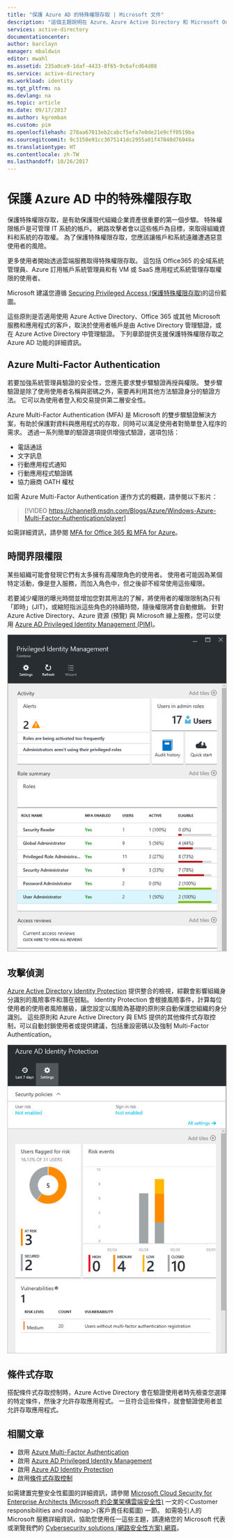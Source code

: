 ```yaml
---
title: "保護 Azure AD 的特殊權限存取 | Microsoft 文件"
description: "這個主題說明在 Azure、Azure Active Directory 和 Microsoft Online Services 之間保護特殊權限存取的方法。"
services: active-directory
documentationcenter: 
author: barclayn
manager: mbaldwin
editor: mwahl
ms.assetid: 235a0ce9-1daf-4433-8f65-9c6afcd64d08
ms.service: active-directory
ms.workload: identity
ms.tgt_pltfrm: na
ms.devlang: na
ms.topic: article
ms.date: 09/17/2017
ms.author: kgremban
ms.custom: pim
ms.openlocfilehash: 278aa67013eb2cabcf5efa7e0de21e9cff0519ba
ms.sourcegitcommit: 9c3150e91cc3075141dc2955a01f47040d76048a
ms.translationtype: HT
ms.contentlocale: zh-TW
ms.lasthandoff: 10/26/2017
---
```

# <a name="securing-privileged-access-in-azure-ad"></a>保護 Azure AD 中的特殊權限存取
保護特殊權限存取，是有助保護現代組織企業資產很重要的第一個步驟。 特殊權限帳戶是可管理 IT 系統的帳戶。 網路攻擊者會以這些帳戶為目標，來取得組織資料和系統的存取權。 為了保護特殊權限存取，您應該讓帳戶和系統遠離遭遇惡意使用者的風險。

更多使用者開始透過雲端服務取得特殊權限存取。 這包括 Office365 的全域系統管理員、Azure 訂用帳戶系統管理員和有 VM 或 SaaS 應用程式系統管理存取權限的使用者。

Microsoft 建議您遵循 [Securing Privileged Access (保護特殊權限存取)](https://technet.microsoft.com/library/mt631194.aspx)的這份藍圖。

這些原則是否適用使用 Azure Active Directory、Office 365 或其他 Microsoft 服務和應用程式的客戶，取決於使用者帳戶是由 Active Directory 管理驗證，或在 Azure Active Directory 中管理驗證。 下列章節提供支援保護特殊權限存取之 Azure AD 功能的詳細資訊。

## <a name="azure-multi-factor-authentication"></a>Azure Multi-Factor Authentication
若要加強系統管理員驗證的安全性，您應先要求雙步驟驗證再授與權限。 雙步驟驗證是除了使用使用者名稱與密碼之外，需要再利用其他方法驗證身分的驗證方法。 它可以為使用者登入和交易提供第二層安全性。

Azure Multi-Factor Authentication (MFA) 是 Microsoft 的雙步驟驗證解決方案，有助於保護對資料與應用程式的存取，同時可以滿足使用者對簡單登入程序的需求。 透過一系列簡單的驗證選項提供增強式驗證，選項包括：

- 電話通話
- 文字訊息
- 行動應用程式通知
- 行動應用程式驗證碼
- 協力廠商 OATH 權杖

如需 Azure Multi-Factor Authentication 運作方式的概觀，請參閱以下影片：

> [!VIDEO https://channel9.msdn.com/Blogs/Azure/Windows-Azure-Multi-Factor-Authentication/player]

如需詳細資訊，請參閱 [MFA for Office 365 和 MFA for Azure](https://blogs.technet.microsoft.com/ad/2014/02/11/mfa-for-office-365-and-mfa-for-azure/)。

## <a name="time-bound-privileges"></a>時間界限權限
某些組織可能會發現它們有太多擁有高權限角色的使用者。 使用者可能因為某個特定活動，像是登入服務，而加入角色中，但之後卻不經常使用這些權限。

若要減少權限的曝光時間並增加您對其用法的了解，將使用者的權限限制為只有「即時」(JIT)，或縮短指派這些角色的持續時間，隨後權限將會自動撤銷。 針對 Azure Active Directory、Azure 資源 (預覽) 與 Microsoft 線上服務，您可以使用 [Azure AD Privileged Identity Management (PIM)](http://aka.ms/AzurePIM)。

![PIM 儀表板][2]

## <a name="attack-detection"></a>攻擊偵測
[Azure Active Directory Identity Protection](../active-directory-identityprotection.md) 提供整合的檢視，綜觀會影響組織身分識別的風險事件和潛在弱點。 Identity Protection 會根據風險事件，計算每位使用者的使用者風險層級，讓您設定以風險為基礎的原則來自動保護您組織的身分識別。 這些原則和 Azure Active Directory 與 EMS 提供的其他條件式存取控制，可以自動封鎖使用者或提供建議，包括重設密碼以及強制 Multi-Factor Authentication。

![Azure AD Identity Protection][3]

## <a name="conditional-access"></a>條件式存取
搭配條件式存取控制時，Azure Active Directory 會在驗證使用者時先檢查您選擇的特定條件，然後才允許存取應用程式。 一旦符合這些條件，就會驗證使用者並允許存取應用程式。

## <a name="related-articles"></a>相關文章
* 啟用 [Azure Multi-Factor Authentication](../../multi-factor-authentication/multi-factor-authentication-get-started-cloud.md)
* 啟用 [Azure AD Privileged Identity Management](../active-directory-privileged-identity-management-configure.md)
* 啟用 [Azure AD Identity Protection](../active-directory-identityprotection.md)
* 啟用[條件式存取控制](../active-directory-conditional-access.md)

如需建置完整安全性藍圖的詳細資訊，請參閱 [Microsoft Cloud Security for Enterprise Architects (Microsoft 的企業架構雲端安全性)](http://aka.ms/securecustomer) 一文的＜Customer responsibilities and roadmap＞(客戶責任和藍圖) 一節。 如需吸引人的 Microsoft 服務詳細資訊，協助您使用任一這些主題，請連絡您的 Microsoft 代表或瀏覽我們的 [Cybersecurity solutions (網路安全性方案) 網頁](https://www.microsoft.com/en-us/microsoftservices/campaigns/cybersecurity-protection.aspx)。

<!--Image references-->
[1]: ../media/active-directory-privileged-identity-management-configure/Search_PIM.png
[2]: ../media/active-directory-privileged-identity-management-configure/PIM_Dash.png
[3]: ../media/active-directory-identityprotection/29.png
